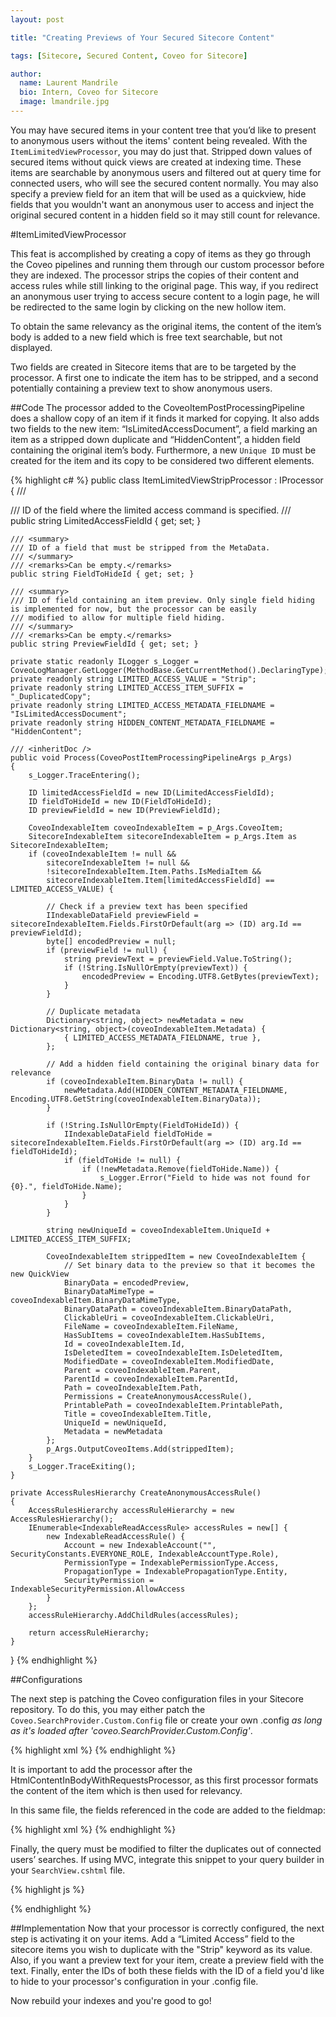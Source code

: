 ```yaml
---
layout: post

title: "Creating Previews of Your Secured Sitecore Content"

tags: [Sitecore, Secured Content, Coveo for Sitecore]

author:
  name: Laurent Mandrile
  bio: Intern, Coveo for Sitecore
  image: lmandrile.jpg
---
```


You may have secured items in your content tree that you’d like to present to anonymous users without the items' content being revealed. With the `ItemLimitedViewProcessor`, you may do just that. Stripped down values of secured items without quick views are created at indexing time. These items are searchable by anonymous users and filtered out at query time for connected users, who will see the secured content normally. You may also specify a preview field for an item that will be used as a quickview, hide fields that you wouldn't want an anonymous user to access and inject the original secured content in a hidden field so it may still count for relevance. 

<!-- more -->

#ItemLimitedViewProcessor

This feat is accomplished by creating a copy of items as they go through the Coveo pipelines and running them through our custom processor before they are indexed. The processor strips the copies of their content and access rules while still linking to the original page. This way, if you redirect an anonymous user trying to access secure content to a login page, he will be redirected to the same login by clicking on the new hollow item.

To obtain the same relevancy as the original items, the content of the item’s body is added to a new field which is free text searchable, but not displayed.

Two fields are created in Sitecore items that are to be targeted by the processor. A first one to indicate the item has to be stripped, and a second potentially containing a preview text to show anonymous users.

##Code
The processor added to the CoveoItemPostProcessingPipeline does a shallow copy of an item if it finds it marked for copying. It also adds two fields to the new item: “IsLimitedAccessDocument”, a field marking an item as a stripped down duplicate and “HiddenContent”, a hidden field containing the original item’s body. Furthermore, a new `Unique ID` must be created for the item and its copy to be considered two different elements.

{% highlight c# %}
public class ItemLimitedViewStripProcessor : IProcessor<CoveoPostItemProcessingPipelineArgs>
{
    /// <summary>
    /// ID of the field where the limited access command is specified.
    /// </summary>
    public string LimitedAccessFieldId { get; set; }

    /// <summary>
    /// ID of a field that must be stripped from the MetaData.
    /// </summary>
    /// <remarks>Can be empty.</remarks>
    public string FieldToHideId { get; set; }

    /// <summary>
    /// ID of field containing an item preview. Only single field hiding is implemented for now, but the processor can be easily
    /// modified to allow for multiple field hiding.
    /// </summary>
    /// <remarks>Can be empty.</remarks>
    public string PreviewFieldId { get; set; }

    private static readonly ILogger s_Logger = CoveoLogManager.GetLogger(MethodBase.GetCurrentMethod().DeclaringType);
    private readonly string LIMITED_ACCESS_VALUE = "Strip";
    private readonly string LIMITED_ACCESS_ITEM_SUFFIX = "_DuplicatedCopy";
    private readonly string LIMITED_ACCESS_METADATA_FIELDNAME = "IsLimitedAccessDocument";
    private readonly string HIDDEN_CONTENT_METADATA_FIELDNAME = "HiddenContent";

    /// <inheritDoc />
    public void Process(CoveoPostItemProcessingPipelineArgs p_Args)
    {
        s_Logger.TraceEntering();

        ID limitedAccessFieldId = new ID(LimitedAccessFieldId);
        ID fieldToHideId = new ID(FieldToHideId);
        ID previewFieldId = new ID(PreviewFieldId);

        CoveoIndexableItem coveoIndexableItem = p_Args.CoveoItem;
        SitecoreIndexableItem sitecoreIndexableItem = p_Args.Item as SitecoreIndexableItem;
        if (coveoIndexableItem != null &&
            sitecoreIndexableItem != null &&
            !sitecoreIndexableItem.Item.Paths.IsMediaItem &&
            sitecoreIndexableItem.Item[limitedAccessFieldId] == LIMITED_ACCESS_VALUE) {

            // Check if a preview text has been specified
            IIndexableDataField previewField = sitecoreIndexableItem.Fields.FirstOrDefault(arg => (ID) arg.Id == previewFieldId);
            byte[] encodedPreview = null;
            if (previewField != null) {
                string previewText = previewField.Value.ToString();
                if (!String.IsNullOrEmpty(previewText)) {
                    encodedPreview = Encoding.UTF8.GetBytes(previewText);
                }
            }

            // Duplicate metadata
            Dictionary<string, object> newMetadata = new Dictionary<string, object>(coveoIndexableItem.Metadata) {
                { LIMITED_ACCESS_METADATA_FIELDNAME, true },
            };

            // Add a hidden field containing the original binary data for relevance
            if (coveoIndexableItem.BinaryData != null) {
                newMetadata.Add(HIDDEN_CONTENT_METADATA_FIELDNAME, Encoding.UTF8.GetString(coveoIndexableItem.BinaryData));
            }

            if (!String.IsNullOrEmpty(FieldToHideId)) {
                IIndexableDataField fieldToHide = sitecoreIndexableItem.Fields.FirstOrDefault(arg => (ID) arg.Id == fieldToHideId);
                if (fieldToHide != null) {
                    if (!newMetadata.Remove(fieldToHide.Name)) {
                        s_Logger.Error("Field to hide was not found for {0}.", fieldToHide.Name);
                    }
                }
            }

            string newUniqueId = coveoIndexableItem.UniqueId + LIMITED_ACCESS_ITEM_SUFFIX;

            CoveoIndexableItem strippedItem = new CoveoIndexableItem {
                // Set binary data to the preview so that it becomes the new QuickView
                BinaryData = encodedPreview,
                BinaryDataMimeType = coveoIndexableItem.BinaryDataMimeType,
                BinaryDataPath = coveoIndexableItem.BinaryDataPath,
                ClickableUri = coveoIndexableItem.ClickableUri,
                FileName = coveoIndexableItem.FileName,
                HasSubItems = coveoIndexableItem.HasSubItems,
                Id = coveoIndexableItem.Id,
                IsDeletedItem = coveoIndexableItem.IsDeletedItem,
                ModifiedDate = coveoIndexableItem.ModifiedDate,
                Parent = coveoIndexableItem.Parent,
                ParentId = coveoIndexableItem.ParentId,
                Path = coveoIndexableItem.Path,
                Permissions = CreateAnonymousAccessRule(),
                PrintablePath = coveoIndexableItem.PrintablePath,
                Title = coveoIndexableItem.Title,
                UniqueId = newUniqueId,
                Metadata = newMetadata
            };
            p_Args.OutputCoveoItems.Add(strippedItem);
        }
        s_Logger.TraceExiting();
    }

    private AccessRulesHierarchy CreateAnonymousAccessRule()
    {
        AccessRulesHierarchy accessRuleHierarchy = new AccessRulesHierarchy();
        IEnumerable<IndexableReadAccessRule> accessRules = new[] {
            new IndexableReadAccessRule() {
                Account = new IndexableAccount("", SecurityConstants.EVERYONE_ROLE, IndexableAccountType.Role),
                PermissionType = IndexablePermissionType.Access,
                PropagationType = IndexablePropagationType.Entity,
                SecurityPermission = IndexableSecurityPermission.AllowAccess
            }
        };
        accessRuleHierarchy.AddChildRules(accessRules);

        return accessRuleHierarchy;
    }
}
{% endhighlight %}

##Configurations

The next step is patching the Coveo configuration files in your Sitecore repository. To do this, you may either patch the `Coveo.SearchProvider.Custom.Config` file or create your own .config *as long as it's loaded after 'coveo.SearchProvider.Custom.Config'*.

{% highlight xml %}
<configuration xmlns:patch="http://www.sitecore.net/xmlconfig/">
  <sitecore>
    <pipelines>
      <coveoPostItemProcessingPipeline>
        <processor type="ItemLimitedAccess.Processors.ItemLimitedViewStripProcessor, ItemLimitedAccess">
          <LimitedAccessFieldID></LimitedAccessFieldID>
          <PreviewFieldID></PreviewFieldID>
          <FieldToHideID></FieldToHideID>
        </processor>
      </coveoPostItemProcessingPipeline>
    </pipelines>
  </sitecore>
</configuration>
{% endhighlight %}

It is important to add the processor after the HtmlContentInBodyWithRequestsProcessor, as this first processor formats the content of the item which is then used for relevancy.

In this same file, the fields referenced in the code are added to the fieldmap:

{% highlight xml %}
<fieldMap>
    <fieldNames hint="raw:AddFieldByFieldName">
    <fieldType fieldName="IsLimitedAccessDocument" settingType="Coveo.Framework.Configuration.FieldConfiguration, Coveo.Framework" />
    <fieldType fieldName="HiddenContent" includeForFreeTextSearch="true" isDisplayField="false" settingType="Coveo.Framework.Configuration.FieldConfiguration, Coveo.Framework" />
    </fieldNames>
</fieldMap>
{% endhighlight %}

Finally, the query must be modified to filter the duplicates out of connected users’ searches. If using MVC, integrate this snippet to your query builder in your `SearchView.cshtml` file.  

{% highlight js %}
<script type="text/javascript">
  //Implement this function based on your security rules
  function userHasAccessToSecuredContent() {
    return @Model.IsUserAnonymous.ToString().ToLower();
  }

  Coveo.$(function() {
    Coveo.$("#@Model.Id")
    .on(Coveo.QueryEvents.buildingQuery, function(e, args) {
      if (!userHasAccessToSecuredContent()) {
        args.queryBuilder.advancedExpression.add("NOT @(Model.ToCoveoFieldName("IsLimitedAccessDocument"))");
      }
    })
    .coveoForSitecore('init', CoveoForSitecore.componentsOptions);
  });
</script>
{% endhighlight %}


##Implementation
Now that your processor is correctly configured, the next step is activating it on your items. Add a “Limited Access” field to the sitecore items you wish to duplicate with the "Strip" keyword as its value. Also, if you want a preview text for your item, create a preview field with the text. Finally, enter the IDs of both these fields with the ID of a field you'd like to hide to your processor's configuration in your .config file.

Now rebuild your indexes and you're good to go!
